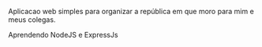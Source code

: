 Aplicacao web simples para organizar a república em que moro para mim e meus colegas.

Aprendendo NodeJS e ExpressJs

